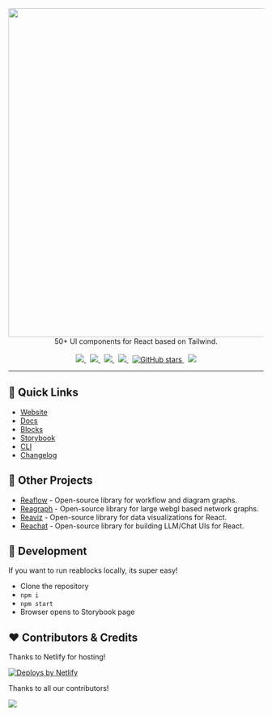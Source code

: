 <div align="center">
  <img width="650" src="docs/assets/logo-light.png">
  <br />
  50+ UI components for React based on Tailwind.
  <br /><br />
  <a href="https://github.com/reaviz/reablocks/actions/workflows/build.yml">
    <img src="https://github.com/reaviz/reablocks/actions/workflows/build.yml/badge.svg" />
  </a>
  &nbsp;
  <a href="https://npm.im/reablocks" target="_blank">
    <img src="https://img.shields.io/npm/v/reablocks.svg" />
  </a>&nbsp;
  <a href="https://npm.im/reablocks" target="_blank">
    <img src="https://badgen.net/npm/dw/reablocks" />
  </a>&nbsp;
  <a href="https://github.com/reaviz/reablocks/blob/master/LICENSE">
    <img src="https://badgen.now.sh/badge/license/apache2" />
  </a>&nbsp;
  <a href="https://github.com/reaviz/reablocks">
    <img alt="GitHub stars" src="https://img.shields.io/github/stars/reaviz/reablocks?style=social" />
  </a>&nbsp;
  <a href="https://discord.gg/tt8wGExq35" target="_blank">
    <img src="https://img.shields.io/discord/773948315037073409?label=discord" />
  </a>
</div>

---

## 🚀 Quick Links
- [Website](https://reablocks.dev)
- [Docs](https://reablocks.dev/docs)
- [Blocks](https://reablocks.dev/blocks)
- [Storybook](https://storybook.reablocks.dev)
- [CLI](https://github.com/reaviz/reablocks-cli)
- [Changelog](https://reablocks.dev/docs/changelog)

## 🎁 Other Projects

- [Reaflow](https://reaflow.dev?utm=reablocks) - Open-source library for workflow and diagram graphs.
- [Reagraph](https://reagraph.dev?utm=reablocks) - Open-source library for large webgl based network graphs.
- [Reaviz](https://reaviz.dev?utm=reablocks) - Open-source library for data visualizations for React.
- [Reachat](https://reachat.dev?utm=reablocks) - Open-source library for building LLM/Chat UIs for React.

## 🔭 Development

If you want to run reablocks locally, its super easy!

- Clone the repository
- `npm i`
- `npm start`
- Browser opens to Storybook page

## ❤️ Contributors & Credits

Thanks to Netlify for hosting!

<a href="https://www.netlify.com">
  <img src="https://www.netlify.com/v3/img/components/netlify-dark.svg" alt="Deploys by Netlify" />
</a>

Thanks to all our contributors!

<a href="https://github.com/reaviz/reaviz/graphs/contributors"><img src="https://opencollective.com/reaviz/contributors.svg?width=890" /></a>
